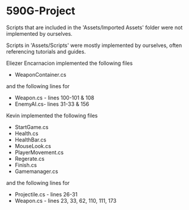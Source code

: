 # 590G-Project
 
Scripts that are included in the 'Assets/Imported Assets' folder were not implemented by ourselves. 

Scripts in 'Assets/Scripts' were mostly implemented by ourselves, often referencing tutorials and guides. 

Eliezer Encarnacion implemented the following files
- WeaponContainer.cs 

and the following lines for
- Weapon.cs - lines 100-101 & 108
- EnemyAI.cs- lines 31-33 & 156

Kevin implemented the following files
- StartGame.cs
- Health.cs
- HealthBar.cs
- MouseLook.cs
- PlayerMovement.cs
- Regerate.cs
- Finish.cs
- Gamemanager.cs

and the following lines for
- Projectile.cs - lines 26-31
- Weapon.cs - lines 23, 33, 62, 110, 111, 173
